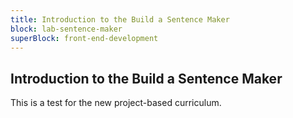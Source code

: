 ```yaml
---
title: Introduction to the Build a Sentence Maker
block: lab-sentence-maker
superBlock: front-end-development
---
```


## Introduction to the Build a Sentence Maker

This is a test for the new project-based curriculum.

